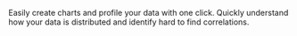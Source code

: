 Easily create charts and profile your data with one click. 
Quickly understand how your data is distributed and identify hard to find correlations.